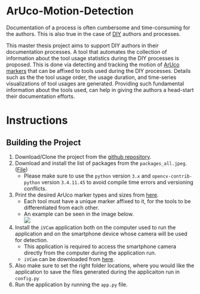 # ArUco-Motion-Detection

Documentation of a process is often cumbersome and time-consuming for the authors. This is also true in the case of [DIY][1] authors and processes. 

This master thesis project aims to support DIY authors in their documentation processes. A tool that automates the collection of information about the tool usage statistics during the DIY processes is proposed. This is done via detecting and tracking the motion of [ArUco markers][2] that can be affixed to tools used during the DIY processes. Details such as the the tool usage order, the usage duration, and time-series visualizations of tool usages are generated. Providing such fundamental information about the tools used, can help in giving the authors a head-start their documentation efforts.

# Instructions
## Building the Project

1. Download/Clone the project from the [github repository][3].
2. Download and install the list of packages from the `packages_all.jpeg`. ([File](static/imgs/packages_all.jpeg))
      * Please make sure to use the `python` version `3.x` and `opencv-contrib-python` version `3.4.11.45` to avoid compile time errors and versioning conflicts.
3. Print the desired ArUco marker types and sizes from [here][4].
      * Each tool must have a unique marker affixed to it, for the tools to be differentiated from each other.
      * An example can be seen in the image below.<br>
        ![][image-1]
4. Install the `iVCam` application both on the computer used to run the application and on the smartphone device whose camera will be used for detection.
      * This application is required to access the smartphone camera directly from the computer during the application run.
      * `iVCam` can be downloaded from [here][5].
5. Also make sure to set the right folder locations, where you would like the application to save the files generated during the applicaiton run in `config.py` 
6. Run the application by running the `app.py` file.
   
[1]: https://en.wikipedia.org/wiki/Do_it_yourself
[2]: https://docs.opencv.org/4.x/d9/d6d/tutorial_table_of_content_aruco.html#:~:text=ArUco%20markers%20are%20binary%20square,pose%20estimation%20and%20camera%20calibration.
[3]: https://github.com/mithilkm8797/ArUco-Motion-Detection
[4]: https://chev.me/arucogen/
[5]: https://www.e2esoft.com/ivcam/

[image-1]: static/imgs/unique_markers_affixed_to_tools.jpg
